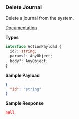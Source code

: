 ### Delete Journal

Delete a journal from the system.

[Documentation](https://developer.sage.com/accounting/reference/accounting/#tag/Journals/operation/deleteJournalsKey)

**Types**

```ts
interface ActionPayload {
  id?: string;
  params?: AnyObject;
  body?: AnyObject;
}
```

**Sample Payload**

```json
{
  "id": "string"
}
```

**Sample Response**

```json
null
```
